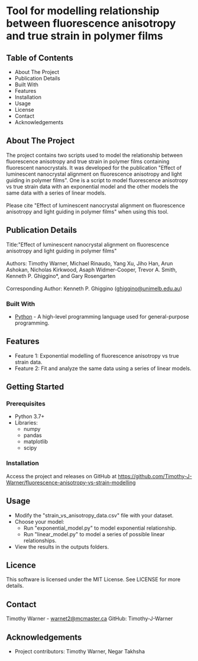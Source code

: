 # Tool for modelling relationship between fluorescence anisotropy and true strain in polymer films

## Table of Contents

- About The Project
- Publication Details
- Built With
- Features
- Installation
- Usage
- License
- Contact
- Acknowledgements

## About The Project

The project contains two scripts used to model the relationship between fluorescence anisotropy and true strain in 
polymer films containing fluorescent nanocrystals. It was developed for the publication "Effect of 
luminescent nanocrystal alignment on fluorescence anisotropy and light guiding in polymer films". One is a script to 
model fluorescence anisotropy vs true strain data with an exponential model and the other models the same data with a 
series of linear models.
\
\
Please cite "Effect of luminescent nanocrystal alignment on fluorescence anisotropy and light guiding in polymer films"
when using this tool.

## Publication Details

Title:"Effect of luminescent nanocrystal alignment on fluorescence anisotropy and light guiding in polymer films"
\
\
Authors: Timothy Warner, Michael Rinaudo, Yang Xu, Jiho Han, Arun Ashokan, Nicholas Kirkwood, Asaph Widmer-Cooper, 
Trevor A. Smith, Kenneth P. Ghiggino*, and Gary Rosengarten
\
\
Corresponding Author: Kenneth P. Ghiggino (ghiggino@unimelb.edu.au)

### Built With

- [Python](https://www.python.org/) - A high-level programming language used for general-purpose programming.

## Features

- Feature 1: Exponential modelling of fluorescence anisotropy vs true strain data.
- Feature 2: Fit and analyze the same data using a series of linear models.

## Getting Started

### Prerequisites

- Python 3.7+
- Libraries:
  - numpy
  - pandas
  - matplotlib
  - scipy

### Installation

Access the project and releases on GitHub at https://github.com/Timothy-J-Warner/fluorescence-anisotropy-vs-strain-modelling

## Usage

- Modify the "strain_vs_anisotropy_data.csv" file with your dataset.
- Choose your model:
  - Run "exponential_model.py" to model exponential relationship.
  - Run "linear_model.py" to model a series of possible linear relationships.
- View the results in the outputs folders.

## Licence

This software is licensed under the MIT License. See LICENSE for more details.

## Contact

Timothy Warner - warnet2@mcmaster.ca
GitHub: Timothy-J-Warner

## Acknowledgements

- Project contributors: Timothy Warner, Negar Takhsha
